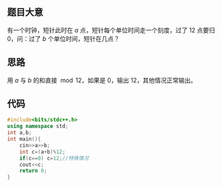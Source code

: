 ## 题目大意

有一个时钟，短针此时在 $a$ 点，短针每个单位时间走一个刻度，过了 $12$ 点要归 $0$，问：过了 $b$ 个单位时间，短针在几点？

## 思路

用 $a$ 与 $b$ 的和直接 $\bmod 12$，如果是 $0$，输出 $12$，其他情况正常输出。

## 代码

```cpp
#include<bits/stdc++.h>
using namespace std;
int a,b;
int main(){
    cin>>a>>b;
    int c=(a+b)%12;
    if(c==0) c=12;//特殊情况
    cout<<c;
    return 0;
}
```